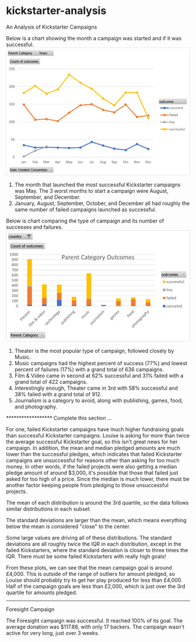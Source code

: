 # kickstarter-analysis
An Analysis of Kickstarter Campaigns

Below is a chart showing the month a campaign was started and if it was successful.
![OutcomesPerLaunchDate.png](https://github.com/WagnerLisaK/kickstarter-analysis/blob/main/OutcomesPerLaunchDate.png)

1. The month that launched the most successful Kickstarter campaigns was May. The 3 worst months to start a campaign were August, September, and December.
2. January, August, September, October, and December all had roughly the same number of failed campaigns launched as successful.


Below is chart comparing the type of campaign and its number of successes and failures.
![ParentCategoryOutcomes.png](https://github.com/WagnerLisaK/kickstarter-analysis/blob/main/ParentCategoryOutcomes.png)

1. Theater is the most popular type of campaign, followed closely by Music.
2. Music campaigns had the highest percent of success (77%) and lowest percent of failures (17%) with a grand total of 636 campaigns.
3. Film & Video came in second at 62% successful and 31% failed with a grand total of 422 campaigns.
4. Interestingly enough, Theater came in 3rd with 58% successful and 38% failed with a grand total of 912.
5. Journalism is a category to avoid, along with publishing, games, food, and photography.


****************** Complete this section ...

For one, failed Kickstarter campaigns have much higher fundraising goals than successful Kickstarter campaigns. Louise is asking for more than twice the average successful Kickstarter goal, so this isn't great news for her campaign. In addition, the mean and median pledged amounts are much lower than the successful pledges, which indicates that failed Kickstarter campaigns are unsuccessful for reasons other than asking for too much money. In other words, if the failed projects were also getting a median pledge amount of around $3,000, it's possible that those that failed just asked for too high of a price. Since the median is much lower, there must be another factor keeping people from pledging to those unsuccessful projects. 

The mean of each distribution is around the 3rd quartile, so the data follows similar distributions in each subset.

The standard deviations are larger than the mean, which means everything below the mean is considered "close" to the center.

Some large values are driving all of these distributions. The standard deviations are all roughly twice the IQR in each distribution, except in the failed Kickstarters, where the standard deviation is closer to three times the IQR. There must be some failed Kickstarters with really high goals!

From these plots, we can see that the mean campaign goal is around £4,000. This is outside of the range of outliers for amount pledged, so Louise should probably try to get her play produced for less than £4,000. Half of the campaign goals are less than £2,000, which is just over the 3rd quartile for amounts pledged.

*******************************

Foresight Campaign

The Foresight campaign was successful. It reached 100% of its goal. The average donation was $117.88, with only 17 backers. The campaign wasn't active for very long, just over 3 weeks.
